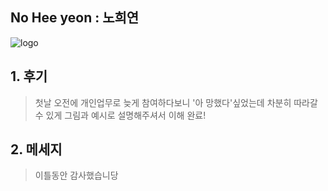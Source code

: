 ## **No Hee yeon : 노희연**
![logo](https://search.pstatic.net/common/?src=http%3A%2F%2Fblogfiles.naver.net%2FMjAyMTA4MDJfMTY5%2FMDAxNjI3ODY3NTM2MzAw.0XiMrI1KQ69ey02YaP6SPWWJe3tqxAzCYkopSOTeMTMg.u9Lgtgb_deBqtc5AX-KFHo8AgijgFCep7Uh-YravTOQg.JPEG.wenice777%2F20.jpeg&type=sc960_832)  

## **1. 후기** 
  > 첫날 오전에 개인업무로 늦게 참여하다보니 '아 망했다'싶었는데 차분히 따라갈 수 있게 그림과 예시로 설명해주셔서 이해 완료!  

## **2. 메세지**
> 이틀동안 감사했습니당 